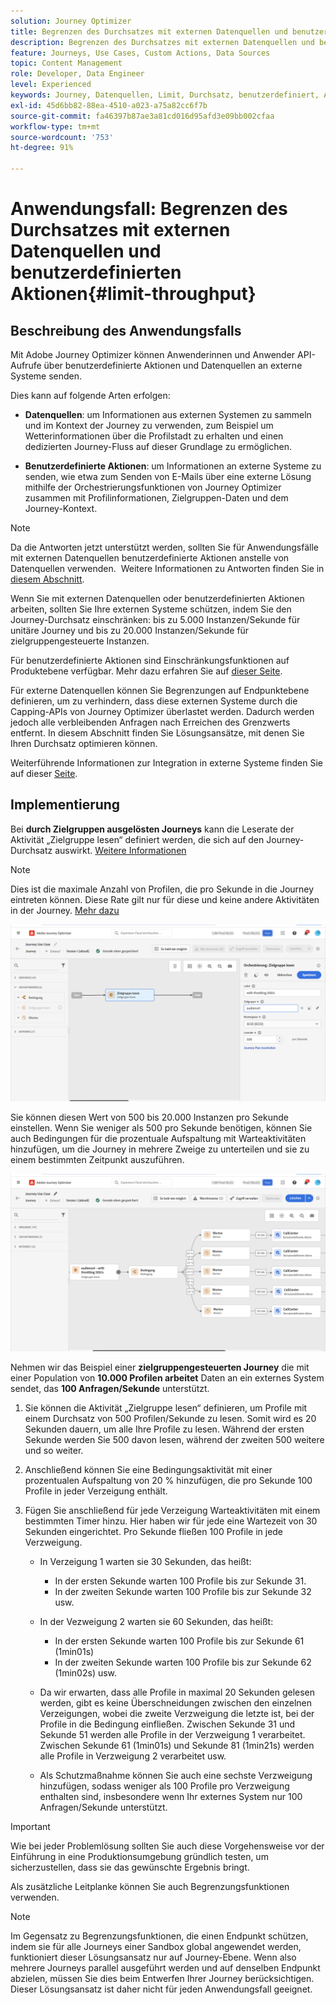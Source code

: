 ```yaml
---
solution: Journey Optimizer
title: Begrenzen des Durchsatzes mit externen Datenquellen und benutzerdefinierten Aktionen
description: Begrenzen des Durchsatzes mit externen Datenquellen und benutzerdefinierten Aktionen
feature: Journeys, Use Cases, Custom Actions, Data Sources
topic: Content Management
role: Developer, Data Engineer
level: Experienced
keywords: Journey, Datenquellen, Limit, Durchsatz, benutzerdefiniert, Aktionen
exl-id: 45d6bb82-88ea-4510-a023-a75a82cc6f7b
source-git-commit: fa46397b87ae3a81cd016d95afd3e09bb002cfaa
workflow-type: tm+mt
source-wordcount: '753'
ht-degree: 91%

---
```


# Anwendungsfall: Begrenzen des Durchsatzes mit externen Datenquellen und benutzerdefinierten Aktionen{#limit-throughput}

## Beschreibung des Anwendungsfalls

Mit Adobe Journey Optimizer können Anwenderinnen und Anwender API-Aufrufe über benutzerdefinierte Aktionen und Datenquellen an externe Systeme senden.

Dies kann auf folgende Arten erfolgen:

* **Datenquellen**: um Informationen aus externen Systemen zu sammeln und im Kontext der Journey zu verwenden, zum Beispiel um Wetterinformationen über die Profilstadt zu erhalten und einen dedizierten Journey-Fluss auf dieser Grundlage zu ermöglichen.

* **Benutzerdefinierte Aktionen**: um Informationen an externe Systeme zu senden, wie etwa zum Senden von E-Mails über eine externe Lösung mithilfe der Orchestrierungsfunktionen von Journey Optimizer zusammen mit Profilinformationen, Zielgruppen-Daten und dem Journey-Kontext.

>[!NOTE]
>
>Da die Antworten jetzt unterstützt werden, sollten Sie für Anwendungsfälle mit externen Datenquellen benutzerdefinierte Aktionen anstelle von Datenquellen verwenden.  Weitere Informationen zu Antworten finden Sie in [diesem Abschnitt](../action/action-response.md).

Wenn Sie mit externen Datenquellen oder benutzerdefinierten Aktionen arbeiten, sollten Sie Ihre externen Systeme schützen, indem Sie den Journey-Durchsatz einschränken: bis zu 5.000 Instanzen/Sekunde für unitäre Journey und bis zu 20.000 Instanzen/Sekunde für zielgruppengesteuerte Instanzen.

Für benutzerdefinierte Aktionen sind Einschränkungsfunktionen auf Produktebene verfügbar. Mehr dazu erfahren Sie auf [dieser Seite](../configuration/external-systems.md#capping).

Für externe Datenquellen können Sie Begrenzungen auf Endpunktebene definieren, um zu verhindern, dass diese externen Systeme durch die Capping-APIs von Journey Optimizer überlastet werden. Dadurch werden jedoch alle verbleibenden Anfragen nach Erreichen des Grenzwerts entfernt. In diesem Abschnitt finden Sie Lösungsansätze, mit denen Sie Ihren Durchsatz optimieren können.

Weiterführende Informationen zur Integration in externe Systeme finden Sie auf dieser [Seite](../configuration/external-systems.md).

## Implementierung

Bei **durch Zielgruppen ausgelösten Journeys** kann die Leserate der Aktivität „Zielgruppe lesen“ definiert werden, die sich auf den Journey-Durchsatz auswirkt. [Weitere Informationen](../building-journeys/read-audience.md)

>[!NOTE]
>
> Dies ist die maximale Anzahl von Profilen, die pro Sekunde in die Journey eintreten können. Diese Rate gilt nur für diese und keine andere Aktivitäten in der Journey. [Mehr dazu](../building-journeys/read-audience.md)


![](assets/limit-throughput-1.png)

Sie können diesen Wert von 500 bis 20.000 Instanzen pro Sekunde einstellen. Wenn Sie weniger als 500 pro Sekunde benötigen, können Sie auch Bedingungen für die prozentuale Aufspaltung mit Warteaktivitäten hinzufügen, um die Journey in mehrere Zweige zu unterteilen und sie zu einem bestimmten Zeitpunkt auszuführen.

![](assets/limit-throughput-2.png)

Nehmen wir das Beispiel einer **zielgruppengesteuerten Journey** die mit einer Population von **10.000 Profilen arbeitet** Daten an ein externes System sendet, das **100 Anfragen/Sekunde** unterstützt.

1. Sie können die Aktivität „Zielgruppe lesen“ definieren, um Profile mit einem Durchsatz von 500 Profilen/Sekunde zu lesen. Somit wird es 20 Sekunden dauern, um alle Ihre Profile zu lesen. Während der ersten Sekunde werden Sie 500 davon lesen, während der zweiten 500 weitere und so weiter.

1. Anschließend können Sie eine Bedingungsaktivität mit einer prozentualen Aufspaltung von 20 % hinzufügen, die pro Sekunde 100 Profile in jeder Verzeigung enthält.

1. Fügen Sie anschließend für jede Verzeigung Warteaktivitäten mit einem bestimmten Timer hinzu. Hier haben wir für jede eine Wartezeit von 30 Sekunden eingerichtet. Pro Sekunde fließen 100 Profile in jede Verzweigung.

   * In Verzeigung 1 warten sie 30 Sekunden, das heißt:
      * In der ersten Sekunde warten 100 Profile bis zur Sekunde 31.
      * In der zweiten Sekunde warten 100 Profile bis zur Sekunde 32 usw.

   * In der Vezweigung 2 warten sie 60 Sekunden, das heißt:
      * In der ersten Sekunde warten 100 Profile bis zur Sekunde 61 (1min01s)
      * In der zweiten Sekunde warten 100 Profile bis zur Sekunde 62 (1min02s) usw.

   * Da wir erwarten, dass alle Profile in maximal 20 Sekunden gelesen werden, gibt es keine Überschneidungen zwischen den einzelnen Verzeigungen, wobei die zweite Verzweigung die letzte ist, bei der Profile in die Bedingung einfließen. Zwischen Sekunde 31 und Sekunde 51 werden alle Profile in der Verzweigung 1 verarbeitet. Zwischen Sekunde 61 (1min01s) und Sekunde 81 (1min21s) werden alle Profile in Verzweigung 2 verarbeitet usw.

   * Als Schutzmaßnahme können Sie auch eine sechste Verzweigung hinzufügen, sodass weniger als 100 Profile pro Verzweigung enthalten sind, insbesondere wenn Ihr externes System nur 100 Anfragen/Sekunde unterstützt.

>[!IMPORTANT]
>
>Wie bei jeder Problemlösung sollten Sie auch diese Vorgehensweise vor der Einführung in eine Produktionsumgebung gründlich testen, um sicherzustellen, dass sie das gewünschte Ergebnis bringt.

Als zusätzliche Leitplanke können Sie auch Begrenzungsfunktionen verwenden.

>[!NOTE]
>
>Im Gegensatz zu Begrenzungsfunktionen, die einen Endpunkt schützen, indem sie für alle Journeys einer Sandbox global angewendet werden, funktioniert dieser Lösungsansatz nur auf Journey-Ebene. Wenn also mehrere Journeys parallel ausgeführt werden und auf denselben Endpunkt abzielen, müssen Sie dies beim Entwerfen Ihrer Journey berücksichtigen. Dieser Lösungsansatz ist daher nicht für jeden Anwendungsfall geeignet.
